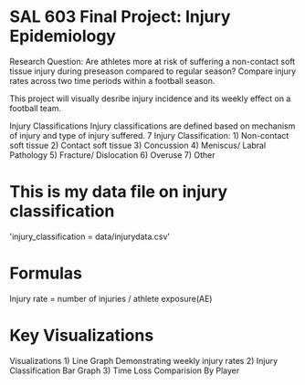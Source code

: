 # SAL 603 Final Project: Injury Epidemiology 
Research Question: Are athletes more at risk of suffering a non-contact soft tissue injury during preseason compared to regular season? 
Compare injury rates across two time periods within a football season. 

This project will visually desribe injury incidence and its weekly effect on a football team. 

Injury Classifications 
Injury classifications are defined based on mechanism of injury and type of injury suffered. 
7 Injury Classification: 
	1) Non-contact soft tissue 
	2) Contact soft tissue 
	3) Concussion 
	4) Meniscus/ Labral Pathology 
	5) Fracture/ Dislocation 
	6) Overuse 
	7) Other

# This is my data file on injury classification
'injury_classification = data/injurydata.csv'

# Formulas 
Injury rate = number of injuries / athlete exposure(AE)

# Key Visualizations 

Visualizations 
	1) Line Graph Demonstrating weekly injury rates 
	2) Injury Classification Bar Graph 
	3) Time Loss Comparision By Player 

